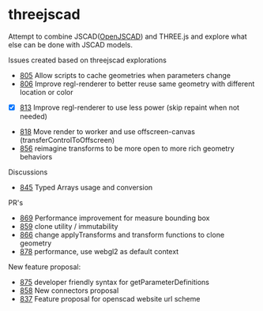 # threejscad
Attempt to combine JSCAD([OpenJSCAD](https://github.com/jscad/OpenJSCAD.org)) and THREE.js and explore what else can be done with JSCAD models. 

Issues created based on threejscad explorations
 - [805](https://github.com/jscad/OpenJSCAD.org/issues/805) Allow scripts to cache geometries when parameters change
 - [806](https://github.com/jscad/OpenJSCAD.org/issues/806) Improve regl-renderer to better reuse same geometry with different location or color
 - [x] [813](https://github.com/jscad/OpenJSCAD.org/issues/813) Improve regl-renderer to use less power (skip repaint when not needed)
 - [818](https://github.com/jscad/OpenJSCAD.org/issues/818) Move render to worker and use offscreen-canvas (transferControlToOffscreen)
 - [856](https://github.com/jscad/OpenJSCAD.org/issues/856) reimagine transforms to be more open to more rich geometry behaviors

Discussions
 - [845](https://github.com/jscad/OpenJSCAD.org/discussions/845) Typed Arrays usage and conversion

PR's
 - [869](https://github.com/jscad/OpenJSCAD.org/pull/869) Performance improvement for measure bounding box
 - [859](https://github.com/jscad/OpenJSCAD.org/pull/859) clone utility / immutability
 - [866](https://github.com/jscad/OpenJSCAD.org/pull/866) change applyTransforms and transform functions to clone geometry
 - [878](https://github.com/jscad/OpenJSCAD.org/pull/878) performance, use webgl2 as default context

New feature proposal:
 - [875](https://github.com/jscad/OpenJSCAD.org/discussions/875) developer friendly syntax for getParameterDefinitions
 - [858](https://github.com/jscad/OpenJSCAD.org/discussions/858) New connectors proposal 
 - [837](https://github.com/jscad/OpenJSCAD.org/discussions/837) Feature proposal for openscad website url scheme
